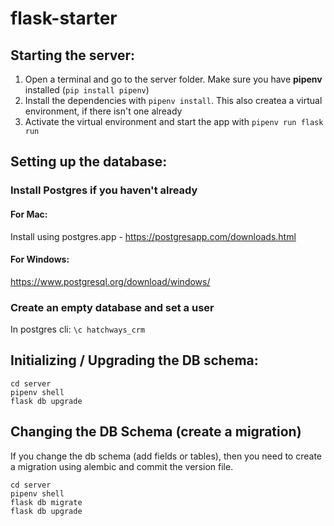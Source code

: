 # flask-starter

## Starting the server:


1. Open a terminal and go to the server folder. Make sure you have **pipenv** installed (`pip install pipenv`)
2. Install the dependencies with `pipenv install`. This also createa a virtual environment, if there isn't one already
3. Activate the virtual environment and start the app with `pipenv run flask run`

## Setting up the database:

### Install Postgres if you haven't already

#### For Mac: 
Install using postgres.app - https://postgresapp.com/downloads.html

#### For Windows:
https://www.postgresql.org/download/windows/

### Create an empty database and set a user
In postgres cli: `\c hatchways_crm`


## Initializing / Upgrading the DB schema:
```
cd server
pipenv shell
flask db upgrade
```

## Changing the DB Schema (create a migration)
If you change the db schema (add fields or tables), then you need
to create a migration using alembic and commit the version file.

```
cd server
pipenv shell
flask db migrate
flask db upgrade
```

